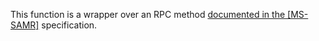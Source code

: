 This function is a wrapper over an RPC method [documented in the [MS-SAMR]](https://learn.microsoft.com/en-us/openspecs/windows_protocols/ms-samr/00ff8192-a4f6-45ba-9f65-917e46b6a693) specification.
